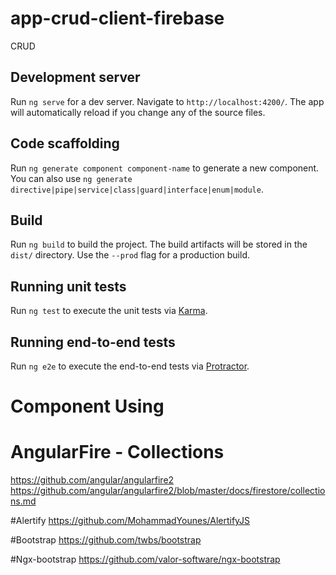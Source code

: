 # app-crud-client-firebase
CRUD
## Development server

Run `ng serve` for a dev server. Navigate to `http://localhost:4200/`. The app will automatically reload if you change any of the source files.

## Code scaffolding

Run `ng generate component component-name` to generate a new component. You can also use `ng generate directive|pipe|service|class|guard|interface|enum|module`.

## Build

Run `ng build` to build the project. The build artifacts will be stored in the `dist/` directory. Use the `--prod` flag for a production build.

## Running unit tests

Run `ng test` to execute the unit tests via [Karma](https://karma-runner.github.io).

## Running end-to-end tests

Run `ng e2e` to execute the end-to-end tests via [Protractor](http://www.protractortest.org/).

# Component Using 

# AngularFire - Collections
https://github.com/angular/angularfire2
https://github.com/angular/angularfire2/blob/master/docs/firestore/collections.md

#Alertify
https://github.com/MohammadYounes/AlertifyJS

#Bootstrap
https://github.com/twbs/bootstrap

#Ngx-bootstrap
https://github.com/valor-software/ngx-bootstrap